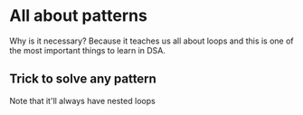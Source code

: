 # All about patterns

Why is it necessary? Because it teaches us all about loops and this is one of the most important things to learn in DSA.

## Trick to solve any pattern

Note that it'll always have nested loops